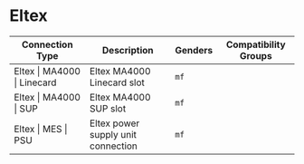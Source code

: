 # Eltex

| Connection Type | Description  | Genders | Compatibility Groups |
| --- | --- | --- |  --- |
| <a id="eltex-ma4000-linecard"></a>Eltex \| MA4000 \| Linecard | Eltex MA4000 Linecard slot | `mf` |  |
| <a id="eltex-ma4000-sup"></a>Eltex \| MA4000 \| SUP | Eltex MA4000 SUP slot | `mf` |  |
| <a id="eltex-mes-psu"></a>Eltex \| MES \| PSU | Eltex power supply unit connection | `mf` |  |
